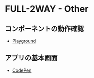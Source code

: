# FULL-2WAY - Other

## コンポーネントの動作確認

- [Playground](https://onsen.io/playground/?framework=vanilla&category=reference&module=action-sheet)

## アプリの基本画面

- [CodePen](https://codepen.io/anon/pen/RJzKoG)
